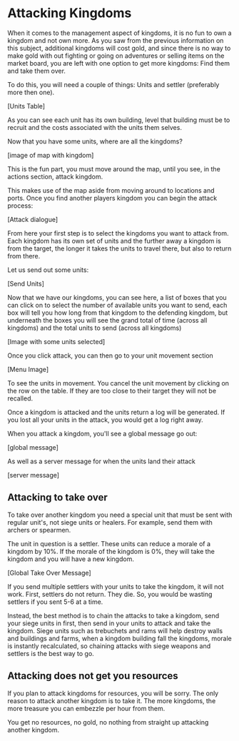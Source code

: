 # Attacking Kingdoms

When it comes to the management aspect of kingdoms, it is no fun to own a kingdom and not own more. As you saw from the previous information on this subject, additional kingdoms will cost gold, and since there is no way to make gold with out fighting or going on adventures or selling items on the market board, you are left with one option to get more kingdoms: Find them and take them over.

To do this, you will need a couple of things: Units and settler (preferably more then one).

[Units Table]

As you can see each unit has its own building, level that building must be to recruit and the costs associated with the units them selves.

Now that you have some units, where are all the kingdoms?

[image of map with kingdom]

This is the fun part, you must move around the map, until you see, in the actions section, attack kingdom.

This makes use of the map aside from moving around to locations and ports. Once you find another players kingdom you can begin the attack process:

[Attack dialogue]

From here your first step is to select the kingdoms you want to attack from. Each kingdom has its own set of units and the further away a kingdom is from the target, the longer it takes the units to travel there, but also to return from there.

Let us send out some units:

[Send Units]

Now that we have our kingdoms, you can see here, a list of boxes that you can click on to select the number of available units you want to send, each box will tell you how long from that kingdom to the defending kingdom, but underneath the boxes you will see the grand total of time (across all kingdoms) and the total units to send (across all kingdoms)

[Image with some units selected]

Once you click attack, you can then go to your unit movement section

[Menu Image]

To see the units in movement. You cancel the unit movement by clicking on the row on the table. If they are too close to their target they will not be recalled.

Once a kingdom is attacked and the units return a log will be generated. If you lost all your units in the attack, you would get a log right away.

When you attack a kingdom, you&#39;ll see a global message go out:

[global message]

As well as a server message for when the units land their attack

[server message]

## Attacking to take over

To take over another kingdom you need a special unit that must be sent with regular unit&#39;s, not siege units or healers. For example, send them with archers or spearmen.

The unit in question is a settler. These units can reduce a morale of a kingdom by 10%. If the morale of the kingdom is 0%, they will take the kingdom and you will have a new kingdom.

[Global Take Over Message]

If you send multiple settlers with your units to take the kingdom, it will not work. First, settlers do not return. They die. So, you would be wasting settlers if you sent 5-6 at a time.

Instead, the best method is to chain the attacks to take a kingdom, send your siege units in first, then send in your units to attack and take the kingdom. Siege units such as trebuchets and rams will help destroy walls and buildings and farms, when a kingdom building fall the kingdoms, morale is instantly recalculated, so chaining attacks with siege weapons and settlers is the best way to go.

## Attacking does not get you resources

If you plan to attack kingdoms for resources, you will be sorry. The only reason to attack another kingdom is to take it. The more kingdoms, the more treasure you can embezzle per hour from them.

You get no resources, no gold, no nothing from straight up attacking another kingdom.
